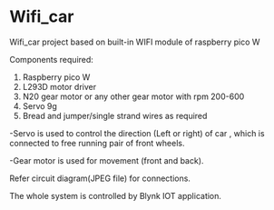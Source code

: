 # Wifi_car
Wifi_car project based on built-in WIFI module of raspberry pico W

Components required:
1) Raspberry pico W
2) L293D motor driver
3) N20 gear motor or any other gear motor with rpm 200-600
4) Servo 9g
5) Bread and jumper/single strand wires as required

-Servo is used to control the direction (Left or right) of car , which is connected to free running pair of front wheels. 

-Gear motor is used for movement (front and back). 

Refer circuit diagram(JPEG file) for connections.

The whole system is controlled by Blynk IOT application.
